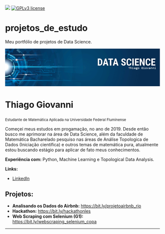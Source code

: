 [![](https://img.shields.io/badge/python-3.7+-blue.svg)](https://www.python.org/downloads/release/python-365/) [![GPLv3 license](https://img.shields.io/badge/License-GPLv3-blue.svg)](http://perso.crans.org/besson/LICENSE.html) 


# projetos_de_estudo
Meu portfólio de projetos de Data Science.



<p align="center">
  <img src="banner.png" >
</p>

# Thiago Giovanni
<sub>Estudante de Matemática Aplicada na Universidade Federal Fluminense</sub>

Começei meus estudos em progamação, no ano de 2019. Desde então busco me aprimorar na área de Data Science, além da faculdade de Matemática Bacharelado pesquiso nas áreas de Análise Topologica de Dados (Iniciação científica) e outros temas de matemática pura, atualmente estou buscando estágio para aplicar de fato meus conhecimentos.

**Experiência com:** Python, Machine Learning e Topological Data Analysis.

**Links:**
* [LinkedIn](https://www.linkedin.com/in/thiagogiovanni)

## Projetos:


* **Analisando os Dados do Airbnb:** https://bit.ly/projetoairbnb_rio
* **Hackathon:** https://bit.ly/hackathonles
* **Web Scraping com Selenium (G1):** https://bit.ly/webscraping_selenium_copa

---




